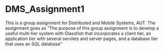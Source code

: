 # DMS_Assignment1
This is a group assignment for Distributed and Mobile Systems, AUT. The assignment goes as "The purpose of this group assignment is to develop a useful multi-tier system with Glassfish that incorporates a client tier, an application tier with several servlets and server pages, and a database tier that uses an SQL database"
